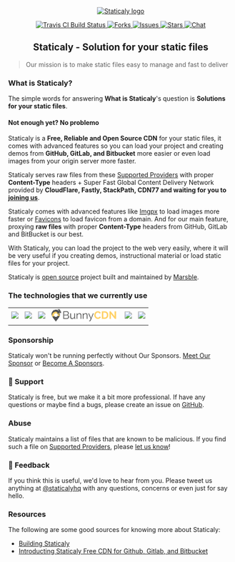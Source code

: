 <p align="center"><a class="clear" href="https://www.staticaly.com/" target="_blank"><img width="92" src="https://cdn.staticaly.com/img/www.staticaly.com/static/images/staticaly.png?w=92" alt="Staticaly logo"></a></p>

<p class="staticaly-badge" align="center">
    <a href="https://travis-ci.org/marsble/staticaly" target="_blank">
        <img src="https://cdn.staticaly.com/badges/travis/marsble/staticaly.svg" alt="Travis CI Build Status">
    </a>
    <a href="https://github.com/marsble/staticaly/network" target="_blank">
        <img src="https://cdn.staticaly.com/badges/github/forks/marsble/staticaly.svg?style=social" alt="Forks">
    </a>
    <a href="https://github.com/marsble/staticaly/issues" target="_blank">
        <img src="https://cdn.staticaly.com/badges/github/issues/marsble/staticaly.svg?style=social" alt="Issues">
    </a>
    <a href="https://github.com/marsble/staticaly/stargazers" target="_blank">
        <img src="https://cdn.staticaly.com/badges/github/stars/marsble/staticaly.svg?style=social" alt="Stars">
    </a>
    <a href="https://www.marsble.com/user/staticaly" target="_blank">
        <img src="https://cdn.staticaly.com/badges/badge/chat-Marsble-4285f4.svg" alt="Chat">
    </a>
</p>

<h2 align="center">
    Staticaly - Solution for your static files
</h2>

> Our mission is to make static files easy to manage and fast to deliver

### What is Staticaly?

The simple words for answering **What is Staticaly**'s question is **Solutions for your static files**.

#### Not enough yet? No problemo

Staticaly is a **Free, Reliable and Open Source CDN** for your static files, it comes with advanced features so you can load your project and creating demos from **GitHub, GitLab, and Bitbucket** more easier or even load images from your origin server more faster.

Staticaly serves raw files from these <a href="https://www.staticaly.com/network#supported-providers">Supported Providers</a> with proper **Content-Type** headers + Super Fast Global Content Delivery Network provided by **CloudFlare, Fastly, StackPath, CDN77 and waiting for you to [joining us](https://www.staticaly.com/become-a-sponsor)**.

Staticaly comes with advanced features like [Imgpx](https://www.staticaly.com/imgpx) to load images more faster or [Favicons](https://www.staticaly.com/favicons) to load favicon from a domain. And for our main feature, proxying **raw files** with proper **Content-Type** headers from GitHub, GitLab and BitBucket is our best.

With Staticaly, you can load the project to the web very easily, where it will be very useful if you creating demos, instructional material or load static files for your project.

Staticaly is [open source](https://github.com/marsble/staticaly) project built and maintained by [Marsble](https://www.marsble.com/).

### The technologies that we currently use

<!--optimus start-->
<table class="about-optimus" align="center">
  <tbody>
    <tr>
      <td align="center" valign="middle">
        <a class="clear" href="https://www.cloudflare.com/?utm_source=Staticaly.com&utm_medium=Logo&utm_campaign=Sponsor%20link" target="_blank">
          <img width="150px" src="https://www.staticaly.com/static/images/sponsors/cloudflare.png">
        </a>
      </td>
      <td align="center" valign="middle">
      <a class="clear" href="https://www.cdn77.com/?utm_source=Staticaly.com&utm_medium=Logo&utm_campaign=Sponsor%20link" target="_blank">
        <img width="150px" src="https://www.staticaly.com/static/images/sponsors/cdn77.png">
      </a>
      </td>
      <td align="center" valign="middle">
        <a class="clear" href="https://www.fastly.com/?utm_source=Staticaly.com&utm_medium=Logo&utm_campaign=Sponsor%20link" target="_blank">
          <img width="150px" src="https://www.staticaly.com/static/images/sponsors/fastly.png">
        </a>
      </td>
      <td align="center" valign="middle">
        <a class="clear" href="https://www.bunnycdn.com/?utm_source=Staticaly.com&utm_medium=Logo&utm_campaign=Sponsor%20link" target="_blank">
          <img width="150px" src="/static/images/sponsors/bunnycdn.png">
        </a>
      </td>
      <td align="center" valign="middle">
        <a class="clear" href="https://www.cedexis.com/?utm_source=Staticaly.com&utm_medium=Logo&utm_campaign=Sponsor%20link" target="_blank">
          <img width="150px" src="https://www.staticaly.com/static/images/sponsors/cedexis.png">
        </a>
      </td>
      <td align="center" valign="middle">
        <a class="clear" href="https://www.dediserve.com/?utm_source=Staticaly.com&utm_medium=Logo&utm_campaign=Sponsor%20link" target="_blank">
          <img width="150px" src="https://www.staticaly.com/static/images/sponsors/dediserve-dark.svg">
        </a>
      </td>
    </tr>
  </tbody>
</table>
<!--optimus end-->

### Sponsorship

Staticaly won't be running perfectly without Our Sponsors. [Meet Our Sponsor](https://www.staticaly.com/sponsors) or [Become A Sponsors](https://www.staticaly.com/become-a-sponsors).

### 🚀 Support

Staticaly is free, but we make it a bit more professional. If have any questions or maybe find a bugs, please create an issue on [GitHub](https://github.com/marsble/staticaly/issues).

### Abuse

Staticaly maintains a list of files that are known to be malicious. If you find such a file on [Supported Providers](https://www.staticaly.com/network#supported-providers), please [let us know](https://www.staticaly.com/contact?subject=Abuse)!

### 💫 Feedback

If you think this is useful, we'd love to hear from you. Please tweet us anything at [@staticalyhq](https://twitter.com/staticalyhq) with any questions, concerns or even just for say hello.

### Resources

The following are some good sources for knowing more about Staticaly:

*   [Building Staticaly](https://www.fransallen.com/building-staticaly)
*   [Introducting Staticaly Free CDN for Github, Gitlab, and Bitbucket](https://www.marsble.com/t/23)
